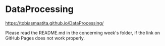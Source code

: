 # DataProcessing
https://tobiasmaatita.github.io/DataProcessing/

Please read the README.md in the concerning week's folder, if the link on GitHub Pages does not work properly.
